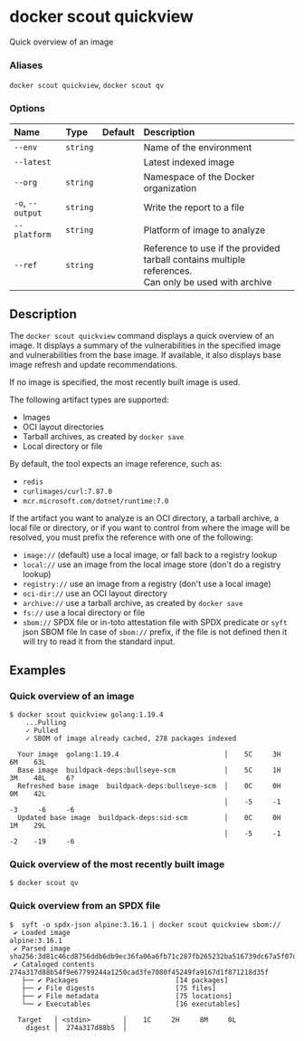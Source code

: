 # docker scout quickview

<!---MARKER_GEN_START-->
Quick overview of an image

### Aliases

`docker scout quickview`, `docker scout qv`

### Options

| Name             | Type     | Default | Description                                                                                             |
|:-----------------|:---------|:--------|:--------------------------------------------------------------------------------------------------------|
| `--env`          | `string` |         | Name of the environment                                                                                 |
| `--latest`       |          |         | Latest indexed image                                                                                    |
| `--org`          | `string` |         | Namespace of the Docker organization                                                                    |
| `-o`, `--output` | `string` |         | Write the report to a file                                                                              |
| `--platform`     | `string` |         | Platform of image to analyze                                                                            |
| `--ref`          | `string` |         | Reference to use if the provided tarball contains multiple references.<br>Can only be used with archive |


<!---MARKER_GEN_END-->

## Description

The `docker scout quickview` command displays a quick overview of an image.
It displays a summary of the vulnerabilities in the specified image
and vulnerabilities from the base image.
If available, it also displays base image refresh and update recommendations.

If no image is specified, the most recently built image is used.

The following artifact types are supported:

- Images
- OCI layout directories
- Tarball archives, as created by `docker save`
- Local directory or file

By default, the tool expects an image reference, such as:

- `redis`
- `curlimages/curl:7.87.0`
- `mcr.microsoft.com/dotnet/runtime:7.0`

If the artifact you want to analyze is an OCI directory, a tarball archive, a local file or directory,
or if you want to control from where the image will be resolved, you must prefix the reference with one of the following:

- `image://` (default) use a local image, or fall back to a registry lookup
- `local://` use an image from the local image store (don't do a registry lookup)
- `registry://` use an image from a registry (don't use a local image)
- `oci-dir://` use an OCI layout directory
- `archive://` use a tarball archive, as created by `docker save`
- `fs://` use a local directory or file
- `sbom://` SPDX file or in-toto attestation file with SPDX predicate or `syft` json SBOM file
    In case of `sbom://` prefix, if the file is not defined then it will try to read it from the standard input.

## Examples

### Quick overview of an image

```console
$ docker scout quickview golang:1.19.4
    ...Pulling
    ✓ Pulled
    ✓ SBOM of image already cached, 278 packages indexed

  Your image  golang:1.19.4                          │    5C     3H     6M    63L
  Base image  buildpack-deps:bullseye-scm            │    5C     1H     3M    48L     6?
  Refreshed base image  buildpack-deps:bullseye-scm  │    0C     0H     0M    42L
                                                     │    -5     -1     -3     -6     -6
  Updated base image  buildpack-deps:sid-scm         │    0C     0H     1M    29L
                                                     │    -5     -1     -2    -19     -6
```

### Quick overview of the most recently built image

```console
$ docker scout qv
```

### Quick overview from an SPDX file

```console
$  syft -o spdx-json alpine:3.16.1 | docker scout quickview sbom://
 ✔ Loaded image                                                                                                                              alpine:3.16.1
 ✔ Parsed image                                                                    sha256:3d81c46cd8756ddb6db9ec36fa06a6fb71c287fb265232ba516739dc67a5f07d
 ✔ Cataloged contents                                                                     274a317d88b54f9e67799244a1250cad3fe7080f45249fa9167d1f871218d35f
   ├── ✔ Packages                        [14 packages]
   ├── ✔ File digests                    [75 files]
   ├── ✔ File metadata                   [75 locations]
   └── ✔ Executables                     [16 executables]

  Target   │ <stdin>        │    1C     2H     8M     0L
    digest │  274a317d88b5  │
```
